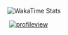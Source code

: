 

<!--

<p align="center">
    <img src="https://capsule-render.vercel.app/api?type=transparent&fontColor=abc4ff&text=Refiaa&height=150&fontSize=60&desc=Writing%20some%20nerdy%20stuff.&descAlignY=75&descAlign=60" alt="Transparent Capsule" />
</p>

-->

<!-- Stats Section -->
<p align="left">
    <img src="https://github-readme-stats.vercel.app/api/wakatime?username=Y_&layout=compact&hide_border=true" alt="WakaTime Stats" />
</p>
<p>
    <a href="https://wakatime.com/@7a5b3511-464e-44e6-a4f2-e6541ca5c478"><img src="https://wakatime.com/badge/user/7a5b3511-464e-44e6-a4f2-e6541ca5c478.svg" alt="" /></a>
    <a href="https://github.com/refiaa/refiaa/"><img src="https://komarev.com/ghpvc/?username=refiaa" alt="profileview" /></a>
</p>
